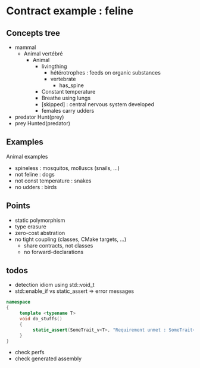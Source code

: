 # Contract example : feline

## Concepts tree

- mammal
  - Animal vertébré
    - Animal
      - livingthing
        - hétérotrophes : feeds on organic substances
        - vertebrate
          - has_spine
      - Constant temperature
      - Breathe using lungs
      - [skipped] : central nervous system developed
      - females carry udders
- predator
     Hunt(prey)
- prey
     Hunted(predator)

## Examples

Animal examples

- spineless : mosquitos, molluscs (snails, ...)
- not feline : dogs
- not const temperature : snakes
- no udders : birds

## Points

- static polymorphism
- type erasure
- zero-cost abstration
- no tight coupling (classes, CMake targets, ...)
  - share contracts, not classes
  - no forward-declarations

## todos

- detection idiom using std::void_t
- std::enable_if vs static_assert => error messages

```cpp
namespace 
{
     template <typename T>
     void do_stuffs()
     {
          static_assert(SomeTrait_v<T>, "Requirement unmet : SomeTrait<T>");
     }
}
```

- check perfs
- check generated assembly